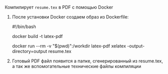Компилирует `resume.tex` в PDF с помощью Docker
1. После установки Docker создаем образ из Dockerfile:

   #!/bin/bash

   docker build -t latex-pdf 

   docker run --rm -v "$(pwd)":/workdir latex-pdf xelatex -output-directory=output resume.tex

3. Готовый PDF файл появится а папке, сгенерированный из resume.tex, а так же вспомогательные технические файлы компиляции 
